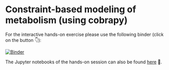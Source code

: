 # Constraint-based modeling of metabolism (using cobrapy)

For the interactive hands-on exercise please use the following binder (click on the button 👇):

[![Binder](https://mybinder.org/badge_logo.svg)](https://mybinder.org/v2/gh/biosustain/cell-factory-design-course/master?urlpath=lab)

The Jupyter notebooks of the hands-on session can also be found [here](http://github.com/biosustain/cell-factory-design-course) 📓.
